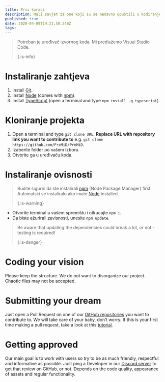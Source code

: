 ```yaml
---
title: Prvi koraci
description: Mali savjet za one koji su se nedavno upustili u kodiranje
published: true
date: 2020-04-09T14:21:58.246Z
tags:
---
```


> Potreban je uređivač izvornog koda. Mi predlažemo Visual Studio Code. 
> 
> {.is-info}

# Instaliranje zahtjeva
1. Install [Git](https://git-scm.com/).
2. Install [Node](https://nodejs.org/en/) (comes with [npm](https://www.npmjs.com/)).
3. Install [TypeScript](https://www.typescriptlang.org/index.html#download-links) (open a terminal and type `npm install -g typescript`).

# Kloniranje projekta
1. Open a terminal and type `git clone URL`. **Replace URL with repository link you want to contribute to** e.g. `git clone https://github.com/PreMiD/PreMiD`.
2. Izaberite folder po vašem izboru.
3. Otvorite ga u uređivaču koda.

# Instaliranje ovisnosti
> Budite sigurni da ste instalirali [npm](https://www.npmjs.com/) (Node Package Manager) first. Automatski se instaliralo ako imate [Node](https://nodejs.org/en/) installed. 
> 
> {.is-warning}

- Otvorite terminal u vašem spremištu i otkucajte ` npm i `.
- Da biste ažurirali zavisnosti, unesite ` npm update `.

> Be aware that updating the dependencies could break a lot, or not - testing is required! 
> 
> {.is-danger}

# Coding your vision
Please keep the structure. We do not want to disorganize our project. Chaotic files may not be accepted.

# Submitting your dream
Just open a Pull Request on one of our [GitHub repositories](https://github.com/PreMiD/) you want to contribute to. We will take care of your baby, don't worry. If this is your first time making a pull request, take a look at this [tutorial](https://help.github.com/en/articles/creating-a-pull-request).

# Getting approved
Our main goal is to work with users so try to be as much friendly, respectful and informative as possible. Just ping a Developer in our [Discord server](https://discord.gg/WvfVZ8T) to get that review on GitHub, or not. Depends on the code quality, appearance of assets and regular functionality.